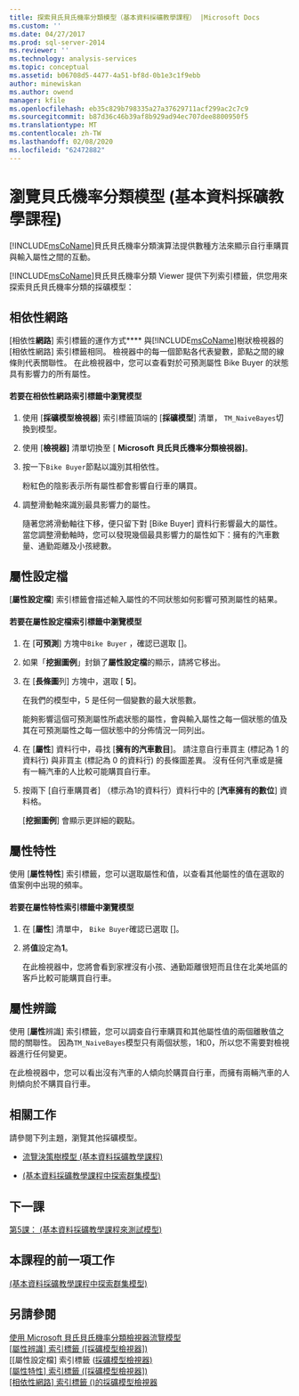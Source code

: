 ```yaml
---
title: 探索貝氏貝氏機率分類模型（基本資料採礦教學課程） |Microsoft Docs
ms.custom: ''
ms.date: 04/27/2017
ms.prod: sql-server-2014
ms.reviewer: ''
ms.technology: analysis-services
ms.topic: conceptual
ms.assetid: b06708d5-4477-4a51-bf8d-0b1e3c1f9ebb
author: minewiskan
ms.author: owend
manager: kfile
ms.openlocfilehash: eb35c829b798335a27a37629711acf299ac2c7c9
ms.sourcegitcommit: b87d36c46b39af8b929ad94ec707dee8800950f5
ms.translationtype: MT
ms.contentlocale: zh-TW
ms.lasthandoff: 02/08/2020
ms.locfileid: "62472882"
---
```

# <a name="exploring-the-naive-bayes-model-basic-data-mining-tutorial"></a>瀏覽貝氏機率分類模型 (基本資料採礦教學課程)
  [!INCLUDE[msCoName](../includes/msconame-md.md)]貝氏貝氏機率分類演算法提供數種方法來顯示自行車購買與輸入屬性之間的互動。  
  
 [!INCLUDE[msCoName](../includes/msconame-md.md)]貝氏貝氏機率分類 Viewer 提供下列索引標籤，供您用來探索貝氏貝氏機率分類的採礦模型：  
  
 
  
##  <a name="DependencyNetwork"></a>相依性網路  
 [相依性**網路**] 索引標籤的運作方式**** 與[!INCLUDE[msCoName](../includes/msconame-md.md)]樹狀檢視器的 [相依性網路] 索引標籤相同。 檢視器中的每一個節點各代表變數，節點之間的線條則代表關聯性。 在此檢視器中，您可以查看對於可預測屬性 Bike Buyer 的狀態具有影響力的所有屬性。  
  
#### <a name="to-explore-the-model-in-the-dependency-network-tab"></a>若要在相依性網路索引標籤中瀏覽模型  
  
1.  使用 [**採礦模型檢視器**] 索引標籤頂端的 [**採礦模型**] 清單， `TM_NaiveBayes`切換到模型。  
  
2.  使用 [**檢視器]** 清單切換至 [ **Microsoft 貝氏貝氏機率分類檢視器]**。  
  
3.  按一下`Bike Buyer`節點以識別其相依性。  
  
     粉紅色的陰影表示所有屬性都會影響自行車的購買。  
  
4.  調整滑動軸來識別最具影響力的屬性。  
  
     隨著您將滑動軸往下移，便只留下對 [Bike Buyer] 資料行影響最大的屬性。 當您調整滑動軸時，您可以發現幾個最具影響力的屬性如下：擁有的汽車數量、通勤距離及小孩總數。  
 
  
##  <a name="AttributeProfiles"></a>屬性設定檔  
 [**屬性設定檔**] 索引標籤會描述輸入屬性的不同狀態如何影響可預測屬性的結果。  
  
#### <a name="to-explore-the-model-in-the-attribute-profiles-tab"></a>若要在屬性設定檔索引標籤中瀏覽模型  
  
1.  在 [**可預測**] 方塊中`Bike Buyer` ，確認已選取 []。  
  
2.  如果「**挖掘圖例**」封鎖了**屬性設定檔**的顯示，請將它移出。  
  
3.  在 [**長條圖**列] 方塊中，選取 [ **5**]。  
  
     在我們的模型中，5 是任何一個變數的最大狀態數。  
  
     能夠影響這個可預測屬性所處狀態的屬性，會與輸入屬性之每一個狀態的值及其在可預測屬性之每一個狀態中的分佈情況一同列出。  
  
4.  在 [**屬性**] 資料行中，尋找 [**擁有的汽車數目**]。  請注意自行車買主 (標記為 1 的資料行) 與非買主 (標記為 0 的資料行) 的長條圖差異。 沒有任何汽車或是擁有一輛汽車的人比較可能購買自行車。  
  
5.  按兩下 [自行車購買者] （標示為1的資料行）資料行中的 [**汽車擁有的數位**] 資料格。  
  
     [**挖掘圖例**] 會顯示更詳細的觀點。  
  
  
##  <a name="AttributeCharacteristics"></a>屬性特性  
 使用 [**屬性特性**] 索引標籤，您可以選取屬性和值，以查看其他屬性的值在選取的值案例中出現的頻率。  
  
#### <a name="to-explore-the-model-in-the-attribute-characteristics-tab"></a>若要在屬性特性索引標籤中瀏覽模型  
  
1.  在 [**屬性**] 清單中， `Bike Buyer`確認已選取 []。  
  
2.  將**值**設定為**1**。  
  
     在此檢視器中，您將會看到家裡沒有小孩、通勤距離很短而且住在北美地區的客戶比較可能購買自行車。  
  
  
##  <a name="AttributeDiscrimination"></a>屬性辨識  
 使用 [**屬性**辨識] 索引標籤，您可以調查自行車購買和其他屬性值的兩個離散值之間的關聯性。 因為`TM_NaiveBayes`模型只有兩個狀態，1和0，所以您不需要對檢視器進行任何變更。  
  
 在此檢視器中，您可以看出沒有汽車的人傾向於購買自行車，而擁有兩輛汽車的人則傾向於不購買自行車。  
  
## <a name="related-tasks"></a>相關工作  
 請參閱下列主題，瀏覽其他採礦模型。  
  
-   [流覽決策樹模型 &#40;基本資料採礦教學課程&#41;](../../2014/tutorials/exploring-the-decision-tree-model-basic-data-mining-tutorial.md)  
  
-   [&#40;基本資料採礦教學課程中探索群集模型&#41;](../../2014/tutorials/exploring-the-clustering-model-basic-data-mining-tutorial.md)  
  
## <a name="next-lesson"></a>下一課  
 [第5課： &#40;基本資料採礦教學課程來測試模型&#41;](../../2014/tutorials/lesson-5-testing-models-basic-data-mining-tutorial.md)  
  
## <a name="previous-task-in-lesson"></a>本課程的前一項工作  
 [&#40;基本資料採礦教學課程中探索群集模型&#41;](../../2014/tutorials/exploring-the-clustering-model-basic-data-mining-tutorial.md)  
  
## <a name="see-also"></a>另請參閱  
 [使用 Microsoft 貝氏貝氏機率分類檢視器流覽模型](../../2014/analysis-services/data-mining/browse-a-model-using-the-microsoft-naive-bayes-viewer.md)   
 [[屬性辨識] 索引標籤 &#40;[採礦模型檢視器]&#41;](../../2014/analysis-services/attribute-discrimination-tab-mining-model-viewer.md)   
 [[屬性設定檔] 索引標籤 &#40;[採礦模型檢視器&#41;](../../2014/analysis-services/attribute-profiles-tab-mining-model-viewer.md)   
 [[屬性特性] 索引標籤 &#40;[採礦模型檢視器]&#41;](../../2014/analysis-services/attribute-characteristics-tab-mining-model-viewer.md)   
 [[相依性網路] 索引標籤 &#40;&#41;的採礦模型檢視器](../../2014/analysis-services/dependency-network-tab-mining-model-viewer.md)  
  
  
